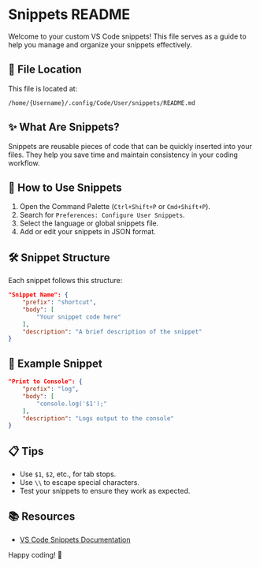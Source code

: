 # Snippets README

Welcome to your custom VS Code snippets! This file serves as a guide to help you manage and organize your snippets effectively.

## 📂 File Location

This file is located at:
```
/home/{Username}/.config/Code/User/snippets/README.md
```

## ✨ What Are Snippets?

Snippets are reusable pieces of code that can be quickly inserted into your files. They help you save time and maintain consistency in your coding workflow.

## 📖 How to Use Snippets

1. Open the Command Palette (`Ctrl+Shift+P` or `Cmd+Shift+P`).
2. Search for `Preferences: Configure User Snippets`.
3. Select the language or global snippets file.
4. Add or edit your snippets in JSON format.

## 🛠️ Snippet Structure

Each snippet follows this structure:
```json
"Snippet Name": {
    "prefix": "shortcut",
    "body": [
        "Your snippet code here"
    ],
    "description": "A brief description of the snippet"
}
```

## 🌟 Example Snippet

```json
"Print to Console": {
    "prefix": "log",
    "body": [
        "console.log('$1');"
    ],
    "description": "Logs output to the console"
}
```

## 📋 Tips

- Use `$1`, `$2`, etc., for tab stops.
- Use `\\` to escape special characters.
- Test your snippets to ensure they work as expected.

## 📚 Resources

- [VS Code Snippets Documentation](https://code.visualstudio.com/docs/editor/userdefinedsnippets)

Happy coding! 🚀